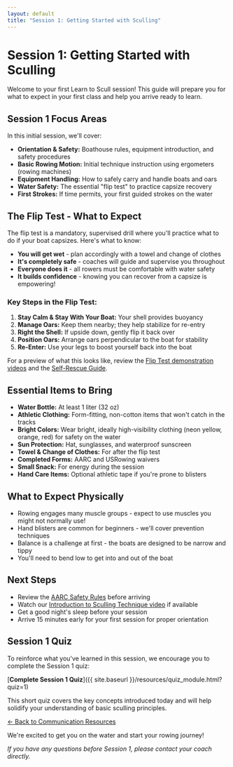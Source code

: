 ```yaml
---
layout: default
title: "Session 1: Getting Started with Sculling"
---
```


# Session 1: Getting Started with Sculling

Welcome to your first Learn to Scull session! This guide will prepare you for what to expect in your first class and help you arrive ready to learn.

## Session 1 Focus Areas

In this initial session, we'll cover:

* **Orientation & Safety:** Boathouse rules, equipment introduction, and safety procedures
* **Basic Rowing Motion:** Initial technique instruction using ergometers (rowing machines)
* **Equipment Handling:** How to safely carry and handle boats and oars
* **Water Safety:** The essential "flip test" to practice capsize recovery
* **First Strokes:** If time permits, your first guided strokes on the water

## The Flip Test - What to Expect

The flip test is a mandatory, supervised drill where you'll practice what to do if your boat capsizes. Here's what to know:

* **You will get wet** - plan accordingly with a towel and change of clothes
* **It's completely safe** - coaches will guide and supervise you throughout
* **Everyone does it** - all rowers must be comfortable with water safety
* **It builds confidence** - knowing you can recover from a capsize is empowering!

### Key Steps in the Flip Test:

1. **Stay Calm & Stay With Your Boat:** Your shell provides buoyancy
2. **Manage Oars:** Keep them nearby; they help stabilize for re-entry
3. **Right the Shell:** If upside down, gently flip it back over
4. **Position Oars:** Arrange oars perpendicular to the boat for stability
5. **Re-Enter:** Use your legs to boost yourself back into the boat

For a preview of what this looks like, review the [Flip Test demonstration videos](https://ilarsf.github.io/aarc_lts/course_materials/learner/QA_Companion.html#videos-tab) and the [Self-Rescue Guide](https://ilarsf.github.io/aarc_lts/course_materials/learner/safety/Self_Rescue_Guide.html).

## Essential Items to Bring

* **Water Bottle:** At least 1 liter (32 oz)
* **Athletic Clothing:** Form-fitting, non-cotton items that won't catch in the tracks
* **Bright Colors:** Wear bright, ideally high-visibility clothing (neon yellow, orange, red) for safety on the water
* **Sun Protection:** Hat, sunglasses, and waterproof sunscreen
* **Towel & Change of Clothes:** For after the flip test
* **Completed Forms:** AARC and USRowing waivers
* **Small Snack:** For energy during the session
* **Hand Care Items:** Optional athletic tape if you're prone to blisters

## What to Expect Physically

* Rowing engages many muscle groups - expect to use muscles you might not normally use!
* Hand blisters are common for beginners - we'll cover prevention techniques
* Balance is a challenge at first - the boats are designed to be narrow and tippy
* You'll need to bend low to get into and out of the boat

## Next Steps

* Review the [AARC Safety Rules](https://ilarsf.github.io/aarc_lts/src/AARC_Safety_Rules.pdf) before arriving
* Watch our [Introduction to Sculling Technique video](https://ilarsf.github.io/aarc_lts/course_materials/learner/QA_Companion.html#videos-tab) if available
* Get a good night's sleep before your session
* Arrive 15 minutes early for your first session for proper orientation

## Session 1 Quiz

To reinforce what you've learned in this session, we encourage you to complete the Session 1 quiz:

[**Complete Session 1 Quiz**]({{ site.baseurl }}/resources/quiz_module.html?quiz=1)

This short quiz covers the key concepts introduced today and will help solidify your understanding of basic sculling principles.

[← Back to Communication Resources](index.md)

We're excited to get you on the water and start your rowing journey!

*If you have any questions before Session 1, please contact your coach directly.*
